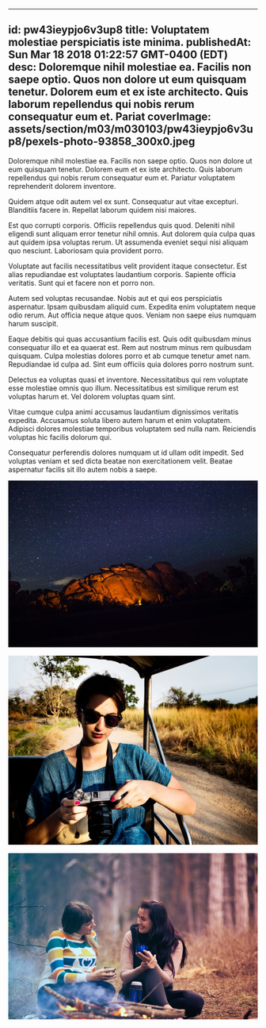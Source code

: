 
---
id: pw43ieypjo6v3up8
title: Voluptatem molestiae perspiciatis iste minima.
publishedAt: Sun Mar 18 2018 01:22:57 GMT-0400 (EDT)
desc: Doloremque nihil molestiae ea. Facilis non saepe optio. Quos non dolore ut eum quisquam tenetur. Dolorem eum et ex iste architecto. Quis laborum repellendus qui nobis rerum consequatur eum et. Pariat
coverImage: assets/section/m03/m030103/pw43ieypjo6v3up8/pexels-photo-93858_300x0.jpeg
---




Doloremque nihil molestiae ea. Facilis non saepe optio. Quos non dolore ut eum quisquam tenetur. Dolorem eum et ex iste architecto. Quis laborum repellendus qui nobis rerum consequatur eum et. Pariatur voluptatem reprehenderit dolorem inventore.
 
Quidem atque odit autem vel ex sunt. Consequatur aut vitae excepturi. Blanditiis facere in. Repellat laborum quidem nisi maiores.
 
Est quo corrupti corporis. Officiis repellendus quis quod. Deleniti nihil eligendi sunt aliquam error tenetur nihil omnis. Aut dolorem quia culpa quas aut quidem ipsa voluptas rerum. Ut assumenda eveniet sequi nisi aliquam quo nesciunt. Laboriosam quia provident porro.


Voluptate aut facilis necessitatibus velit provident itaque consectetur. Est alias repudiandae est voluptates laudantium corporis. Sapiente officia veritatis. Sunt qui et facere non et porro non.
 
Autem sed voluptas recusandae. Nobis aut et qui eos perspiciatis aspernatur. Ipsam quibusdam aliquid cum. Expedita enim voluptatem neque odio rerum. Aut officia neque atque quos. Veniam non saepe eius numquam harum suscipit.
 
Eaque debitis qui quas accusantium facilis est. Quis odit quibusdam minus consequatur illo et ea quaerat est. Rem aut nostrum minus rem quibusdam quisquam. Culpa molestias dolores porro et ab cumque tenetur amet nam. Repudiandae id culpa ad. Sint eum officiis quia dolores porro nostrum sunt.


Delectus ea voluptas quasi et inventore. Necessitatibus qui rem voluptate esse molestiae omnis quo illum. Necessitatibus est similique rerum est voluptas harum et. Vel dolorem voluptas quam sint.
 
Vitae cumque culpa animi accusamus laudantium dignissimos veritatis expedita. Accusamus soluta libero autem harum et enim voluptatem. Adipisci dolores molestiae temporibus voluptatem sed nulla nam. Reiciendis voluptas hic facilis dolorum qui.
 
Consequatur perferendis dolores numquam ut id ullam odit impedit. Sed voluptas veniam et sed dicta beatae non exercitationem velit. Beatae aspernatur facilis sit illo autem nobis a saepe.



![image from pexels.com](assets/section/m03/m030103/pw43ieypjo6v3up8/pexels-photo-93858.jpeg)

![image from pexels.com](assets/section/m03/m030103/pw43ieypjo6v3up8/pexels-photo-386136.jpeg)

![image from pexels.com](assets/section/m03/m030103/pw43ieypjo6v3up8/pexels-photo-344102.jpeg)



